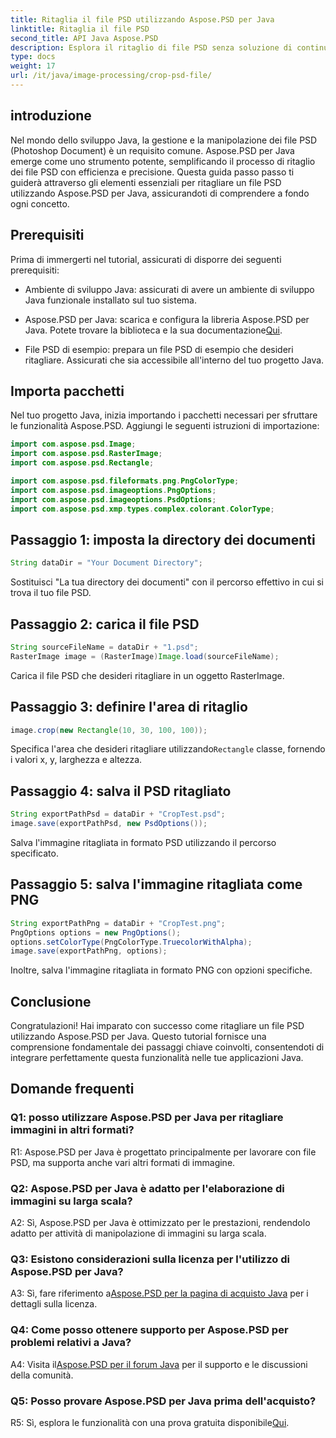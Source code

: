 ```yaml
---
title: Ritaglia il file PSD utilizzando Aspose.PSD per Java
linktitle: Ritaglia il file PSD
second_title: API Java Aspose.PSD
description: Esplora il ritaglio di file PSD senza soluzione di continuità in Java con Aspose.PSD. Integra facilmente precisione ed efficienza nelle tue attività di manipolazione delle immagini.
type: docs
weight: 17
url: /it/java/image-processing/crop-psd-file/
---
```

## introduzione

Nel mondo dello sviluppo Java, la gestione e la manipolazione dei file PSD (Photoshop Document) è un requisito comune. Aspose.PSD per Java emerge come uno strumento potente, semplificando il processo di ritaglio dei file PSD con efficienza e precisione. Questa guida passo passo ti guiderà attraverso gli elementi essenziali per ritagliare un file PSD utilizzando Aspose.PSD per Java, assicurandoti di comprendere a fondo ogni concetto.

## Prerequisiti

Prima di immergerti nel tutorial, assicurati di disporre dei seguenti prerequisiti:

- Ambiente di sviluppo Java: assicurati di avere un ambiente di sviluppo Java funzionale installato sul tuo sistema.

-  Aspose.PSD per Java: scarica e configura la libreria Aspose.PSD per Java. Potete trovare la biblioteca e la sua documentazione[Qui](https://reference.aspose.com/psd/java/).

- File PSD di esempio: prepara un file PSD di esempio che desideri ritagliare. Assicurati che sia accessibile all'interno del tuo progetto Java.

## Importa pacchetti

Nel tuo progetto Java, inizia importando i pacchetti necessari per sfruttare le funzionalità Aspose.PSD. Aggiungi le seguenti istruzioni di importazione:

```java
import com.aspose.psd.Image;
import com.aspose.psd.RasterImage;
import com.aspose.psd.Rectangle;

import com.aspose.psd.fileformats.png.PngColorType;
import com.aspose.psd.imageoptions.PngOptions;
import com.aspose.psd.imageoptions.PsdOptions;
import com.aspose.psd.xmp.types.complex.colorant.ColorType;
```

## Passaggio 1: imposta la directory dei documenti

```java
String dataDir = "Your Document Directory";
```

Sostituisci "La tua directory dei documenti" con il percorso effettivo in cui si trova il tuo file PSD.

## Passaggio 2: carica il file PSD

```java
String sourceFileName = dataDir + "1.psd";
RasterImage image = (RasterImage)Image.load(sourceFileName);
```

Carica il file PSD che desideri ritagliare in un oggetto RasterImage.

## Passaggio 3: definire l'area di ritaglio

```java
image.crop(new Rectangle(10, 30, 100, 100));
```

 Specifica l'area che desideri ritagliare utilizzando`Rectangle` classe, fornendo i valori x, y, larghezza e altezza.

## Passaggio 4: salva il PSD ritagliato

```java
String exportPathPsd = dataDir + "CropTest.psd";
image.save(exportPathPsd, new PsdOptions());
```

Salva l'immagine ritagliata in formato PSD utilizzando il percorso specificato.

## Passaggio 5: salva l'immagine ritagliata come PNG

```java
String exportPathPng = dataDir + "CropTest.png";
PngOptions options = new PngOptions();
options.setColorType(PngColorType.TruecolorWithAlpha);
image.save(exportPathPng, options);
```

Inoltre, salva l'immagine ritagliata in formato PNG con opzioni specifiche.

## Conclusione

Congratulazioni! Hai imparato con successo come ritagliare un file PSD utilizzando Aspose.PSD per Java. Questo tutorial fornisce una comprensione fondamentale dei passaggi chiave coinvolti, consentendoti di integrare perfettamente questa funzionalità nelle tue applicazioni Java.

## Domande frequenti

### Q1: posso utilizzare Aspose.PSD per Java per ritagliare immagini in altri formati?

R1: Aspose.PSD per Java è progettato principalmente per lavorare con file PSD, ma supporta anche vari altri formati di immagine.

### Q2: Aspose.PSD per Java è adatto per l'elaborazione di immagini su larga scala?

A2: Sì, Aspose.PSD per Java è ottimizzato per le prestazioni, rendendolo adatto per attività di manipolazione di immagini su larga scala.

### Q3: Esistono considerazioni sulla licenza per l'utilizzo di Aspose.PSD per Java?

 A3: Sì, fare riferimento a[Aspose.PSD per la pagina di acquisto Java](https://purchase.aspose.com/buy) per i dettagli sulla licenza.

### Q4: Come posso ottenere supporto per Aspose.PSD per problemi relativi a Java?

 A4: Visita il[Aspose.PSD per il forum Java](https://forum.aspose.com/c/psd/34) per il supporto e le discussioni della comunità.

### Q5: Posso provare Aspose.PSD per Java prima dell'acquisto?

 R5: Sì, esplora le funzionalità con una prova gratuita disponibile[Qui](https://releases.aspose.com/).